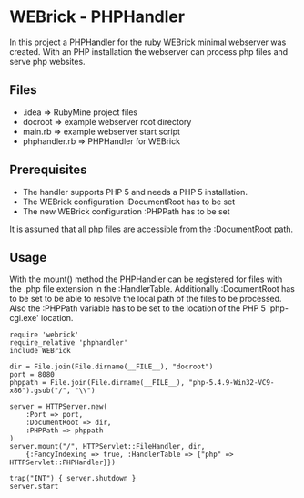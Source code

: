 # WEBrick - PHPHandler #

In this project a PHPHandler for the ruby WEBrick minimal webserver was created. With an PHP installation the
webserver can process php files and serve php websites.

## Files ##

- .idea => RubyMine project files
- docroot => example webserver root directory
- main.rb => example webserver start script
- phphandler.rb => PHPHandler for WEBrick

## Prerequisites ##

- The handler supports PHP 5 and needs a PHP 5 installation.
- The WEBrick configuration :DocumentRoot has to be set
- The new WEBrick configuration :PHPPath has to be set

It is assumed that all php files are accessible from the :DocumentRoot path.

## Usage ##

With the mount() method the PHPHandler can be registered for files with the .php file extension in the :HandlerTable.
Additionally :DocumentRoot has to be set to be able to resolve the local path of the files to be processed. Also the
:PHPPath variable has to be set to the location of the PHP 5 'php-cgi.exe' location.

    require 'webrick'
    require_relative 'phphandler'
    include WEBrick

    dir = File.join(File.dirname(__FILE__), "docroot")
    port = 8080
    phppath = File.join(File.dirname(__FILE__), "php-5.4.9-Win32-VC9-x86").gsub("/", "\\")

    server = HTTPServer.new(
        :Port => port,
        :DocumentRoot => dir,
        :PHPPath => phppath
    )
    server.mount("/", HTTPServlet::FileHandler, dir,
        {:FancyIndexing => true, :HandlerTable => {"php" => HTTPServlet::PHPHandler}})

    trap("INT") { server.shutdown }
    server.start

